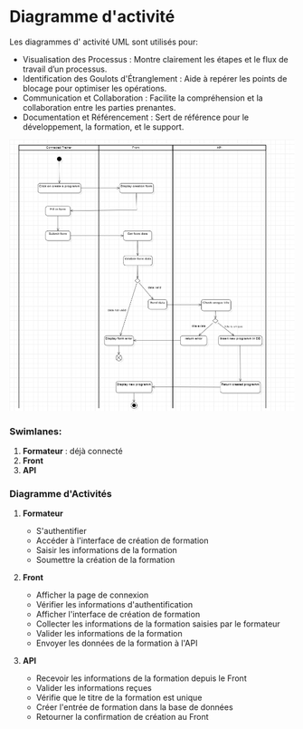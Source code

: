 
# Diagramme d'activité


Les diagrammes d' activité UML sont utilisés pour:
- Visualisation des Processus : Montre clairement les étapes et le flux de travail d’un processus.
- Identification des Goulots d'Étranglement : Aide à repérer les points de blocage pour optimiser les opérations.
- Communication et Collaboration : Facilite la compréhension et la collaboration entre les parties prenantes.
- Documentation et Référencement : Sert de référence pour le développement, la formation, et le support.

![activite](IMAGE/activity.png)


### Swimlanes:

1. **Formateur** : déjà connecté
2. **Front**
3. **API**

### Diagramme d'Activités

1. **Formateur**
    - S'authentifier
    - Accéder à l'interface de création de formation
    - Saisir les informations de la formation
    - Soumettre la création de la formation
      
2. **Front**
    - Afficher la page de connexion
    - Vérifier les informations d'authentification
    - Afficher l'interface de création de formation
    - Collecter les informations de la formation saisies par le formateur
    - Valider les informations de la formation
    - Envoyer les données de la formation à l'API
3. **API**
    - Recevoir les informations de la formation depuis le Front
    - Valider les informations reçues
    - Vérifie que le titre de la formation est unique
    - Créer l'entrée de formation dans la base de données
    - Retourner la confirmation de création au Front
  
